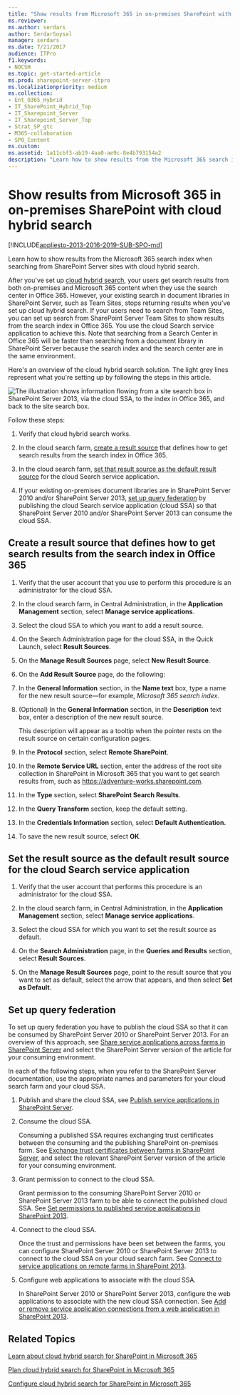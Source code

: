 ```yaml
---
title: "Show results from Microsoft 365 in on-premises SharePoint with cloud hybrid search"
ms.reviewer: 
ms.author: serdars
author: SerdarSoysal
manager: serdars
ms.date: 7/21/2017
audience: ITPro
f1.keywords:
- NOCSH
ms.topic: get-started-article
ms.prod: sharepoint-server-itpro
ms.localizationpriority: medium
ms.collection:
- Ent_O365_Hybrid
- IT_SharePoint_Hybrid_Top
- IT_Sharepoint_Server
- IT_Sharepoint_Server_Top
- Strat_SP_gtc
- M365-collaboration
- SPO_Content
ms.custom: 
ms.assetid: 1a11cbf3-ab19-4aa0-ae9c-8e4b793154a2
description: "Learn how to show results from the Microsoft 365 search index when searching from SharePoint Server sites with cloud hybrid search."
---
```


# Show results from Microsoft 365 in on-premises SharePoint with cloud hybrid search

[!INCLUDE[appliesto-2013-2016-2019-SUB-SPO-md](../includes/appliesto-2013-2016-2019-SUB-SPO-md.md)]

Learn how to show results from the Microsoft 365 search index when searching from SharePoint Server sites with cloud hybrid search.
  
After you've set up [cloud hybrid search](./learn-about-cloud-hybrid-search-for-sharepoint.md), your users get search results from both on-premises and Microsoft 365 content when they use the search center in Office 365. However, your existing search in document libraries in SharePoint Server, such as Team Sites, stops returning results when you've set up cloud hybrid search. If your users need to search from Team Sites, you can set up search from SharePoint Server Team Sites to show results from the search index in Office 365. You use the cloud Search service application to achieve this. Note that searching from a Search Center in Office 365 will be faster than searching from a document library in SharePoint Server because the search index and the search center are in the same environment.
  
Here's an overview of the cloud hybrid search solution. The light grey lines represent what you're setting up by following the steps in this article.
  
![The illustration shows information flowing from a site search box in SharePoint Server 2013, via the cloud SSA, to the index in Office 365, and back to the site search box.](../media/b553afc7-6903-4b16-b893-f621e69eaec5.png)
  
Follow these steps:
  
1. Verify that cloud hybrid search works.
    
2. In the cloud search farm, [create a result source](#create-a-result-source-that-defines-how-to-get-search-results-from-the-search-index-in-office-365) that defines how to get search results from the search index in Office 365.
    
3. In the cloud search farm, [set that result source as the default result source](#set-the-result-source-as-the-default-result-source-for-the-cloud-search-service-application) for the cloud Search service application.
    
4. If your existing on-premises document libraries are in SharePoint Server 2010 and/or SharePoint Server 2013, [set up query federation](#set-up-query-federation) by publishing the cloud Search service application (cloud SSA) so that SharePoint Server 2010 and/or SharePoint Server 2013 can consume the cloud SSA. 
    
## Create a result source that defines how to get search results from the search index in Office 365
<a name="BKMK_Create_result_source_for_O365_index"> </a>

1. Verify that the user account that you use to perform this procedure is an administrator for the cloud SSA.
    
2. In the cloud search farm, in Central Administration, in the **Application Management** section, select **Manage service applications**. 
    
3. Select the cloud SSA to which you want to add a result source.
    
4. On the Search Administration page for the cloud SSA, in the Quick Launch, select **Result Sources**. 
    
5. On the **Manage Result Sources** page, select **New Result Source**. 
    
6. On the **Add Result Source** page, do the following: 
    
1. In the **General Information** section, in the **Name text** box, type a name for the new result source—for example,  *Microsoft 365 search index*. 
    
2. (Optional) In the **General Information** section, in the **Description** text box, enter a description of the new result source. 
    
    This description will appear as a tooltip when the pointer rests on the result source on certain configuration pages.
    
3. In the **Protocol** section, select **Remote SharePoint**. 
    
4. In the **Remote Service URL** section, enter the address of the root site collection in SharePoint in Microsoft 365 that you want to get search results from, such as https://adventure-works.sharepoint.com. 
    
5. In the **Type** section, select **SharePoint Search Results**. 
    
6. In the **Query Transform** section, keep the default setting. 
    
7. In the **Credentials Information** section, select **Default Authentication.**
    
8. To save the new result source, select **OK**. 
    
## Set the result source as the default result source for the cloud Search service application
<a name="BKMK_Set_as_default_result_source"> </a>

1. Verify that the user account that performs this procedure is an administrator for the cloud SSA.
    
2. In the cloud search farm, in Central Administration, in the **Application Management** section, select **Manage service applications**. 
    
3. Select the cloud SSA for which you want to set the result source as default.
    
4. On the **Search Administration** page, in the **Queries and Results** section, select **Result Sources**. 
    
5. On the **Manage Result Sources** page, point to the result source that you want to set as default, select the arrow that appears, and then select **Set as Default**. 
    
## Set up query federation
<a name="BKMK_Set_up_query_federation"> </a>

To set up query federation you have to publish the cloud SSA so that it can be consumed by SharePoint Server 2010 or SharePoint Server 2013. For an overview of this approach, see [Share service applications across farms in SharePoint Server](../administration/share-service-applications-across-farms.md) and select the SharePoint Server version of the article for your consuming environment. 
  
In each of the following steps, when you refer to the SharePoint Server documentation, use the appropriate names and parameters for your cloud search farm and your cloud SSA.
  
1. Publish and share the cloud SSA, see [Publish service applications in SharePoint Server](../administration/publish-a-service-application.md).
    
2. Consume the cloud SSA.
    
    Consuming a published SSA requires exchanging trust certificates between the consuming and the publishing SharePoint on-premises farm. See [Exchange trust certificates between farms in SharePoint Server](../administration/exchange-trust-certificates-between-farms.md), and select the relevant SharePoint Server version of the article for your consuming environment.
    
3. Grant permission to connect to the cloud SSA.
    
    Grant permission to the consuming SharePoint Server 2010 or SharePoint Server 2013 farm to be able to connect the published cloud SSA. See [Set permissions to published service applications in SharePoint 2013](../administration/set-permission-to-a-published-service-application.md).
    
4. Connect to the cloud SSA.
    
    Once the trust and permissions have been set between the farms, you can configure SharePoint Server 2010 or SharePoint Server 2013 to connect to the cloud SSA on your cloud search farm. See [Connect to service applications on remote farms in SharePoint 2013](../administration/connect-to-a-service-application-on-a-remote-farm.md).
    
5. Configure web applications to associate with the cloud SSA.
    
    In SharePoint Server 2010 or SharePoint Server 2013, configure the web applications to associate with the new cloud SSA connection. See [Add or remove service application connections from a web application in SharePoint 2013](../administration/add-or-remove-a-service-application-connection-to-a-web-application.md).
    
## Related Topics
<a name="BKMK_Set_up_query_federation"> </a>

[Learn about cloud hybrid search for SharePoint in Microsoft 365](./learn-about-cloud-hybrid-search-for-sharepoint.md)
  
[Plan cloud hybrid search for SharePoint in Microsoft 365](./plan-cloud-hybrid-search-for-sharepoint.md)
  
[Configure cloud hybrid search for SharePoint in Microsoft 365](./configure-cloud-hybrid-searchroadmap.md)
